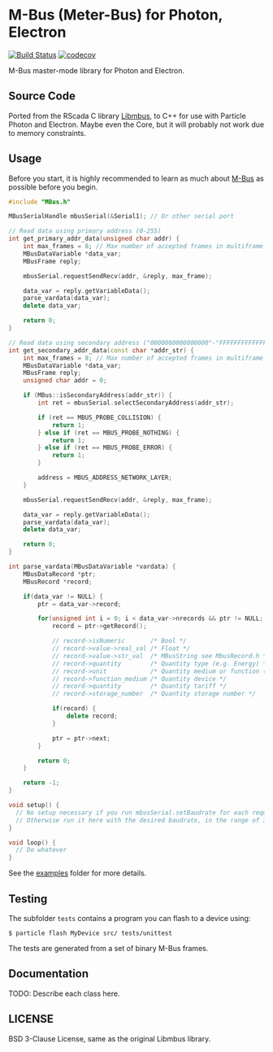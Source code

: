 # M-Bus (Meter-Bus) for Photon, Electron
[![Build Status](https://travis-ci.org/ganehag/particle-mbus.svg?branch=master)](https://travis-ci.org/ganehag/particle-mbus) [![codecov](https://codecov.io/gh/ganehag/particle-mbus/branch/master/graph/badge.svg)](https://codecov.io/gh/ganehag/particle-mbus)

M-Bus master-mode library for Photon and Electron.

## Source Code

Ported from the RScada C library <a href="https://github.com/rscada/libmbus" target="_blank">Libmbus</a>, 
to C++ for use with Particle Photon and Electron. Maybe even the Core, but it will probably not work due to
memory constraints.

## Usage

Before you start, it is highly recommended to learn as much about <a href="http://www.m-bus.com/" target="_blank">M-Bus</a>
as possible before you begin.

```cpp
#include "MBus.h"

MBusSerialHandle mbusSerial(&Serial1); // Or other serial port

// Read data using primary address (0-255)
int get_primary_addr_data(unsigned char addr) {
    int max_frames = 8; // Max number of accepted frames in multiframe reply
    MBusDataVariable *data_var;
    MBusFrame reply;

    mbusSerial.requestSendRecv(addr, &reply, max_frame);

    data_var = reply.getVariableData();
    parse_vardata(data_var);
    delete data_var;

    return 0;
}

// Read data using secondary address ("0000000000000000"-"FFFFFFFFFFFFFFFF")
int get_secondary_addr_data(const char *addr_str) {
    int max_frames = 8; // Max number of accepted frames in multiframe reply
    MBusDataVariable *data_var;
    MBusFrame reply;
    unsigned char addr = 0;

    if (MBus::isSecondaryAddress(addr_str)) {
        int ret = mbusSerial.selectSecondaryAddress(addr_str);

        if (ret == MBUS_PROBE_COLLISION) {
            return 1;
        } else if (ret == MBUS_PROBE_NOTHING) {
            return 1;
        } else if (ret == MBUS_PROBE_ERROR) {
            return 1;
        }

        address = MBUS_ADDRESS_NETWORK_LAYER;
    }

    mbusSerial.requestSendRecv(addr, &reply, max_frame);

    data_var = reply.getVariableData();
    parse_vardata(data_var);
    delete data_var;

    return 0;
}

int parse_vardata(MBusDataVariable *vardata) {
    MBusDataRecord *ptr;
    MBusRecord *record;

    if(data_var != NULL) {
        ptr = data_var->record;

        for(unsigned int i = 0; i < data_var->nrecords && ptr != NULL; i++) {
            record = ptr->getRecord();

            // record->isNumeric       /* Bool */
            // record->value->real_val /* Float */
            // record->value->str_val  /* MBusString see MbusRecord.h */
            // record->quantity        /* Quantity type (e.g. Energy) */
            // record->unit            /* Quantity medium or function (e.g. Electricity) */
            // record->function_medium /* Quantity device */
            // record->quantity        /* Quantity tariff */
            // record->storage_number  /* Quantity storage number */

            if(record) {
                delete record;
            }

            ptr = ptr->next;
        }

        return 0;
    }

    return -1;
}

void setup() {
  // No setup necessary if you run mbusSerial.setBaudrate for each request.
  // Otherwise run it here with the desired baudrate, in the range of 300 to 9600.
}

void loop() {
  // Do whatever
}
```

See the [examples](examples) folder for more details.

## Testing

The subfolder `tests` contains a program you can flash to a device using:

```shell
$ particle flash MyDevice src/ tests/unittest
```

The tests are generated from a set of binary M-Bus frames.


## Documentation

TODO: Describe each class here.


## LICENSE

BSD 3-Clause License, same as the original Libmbus library.
